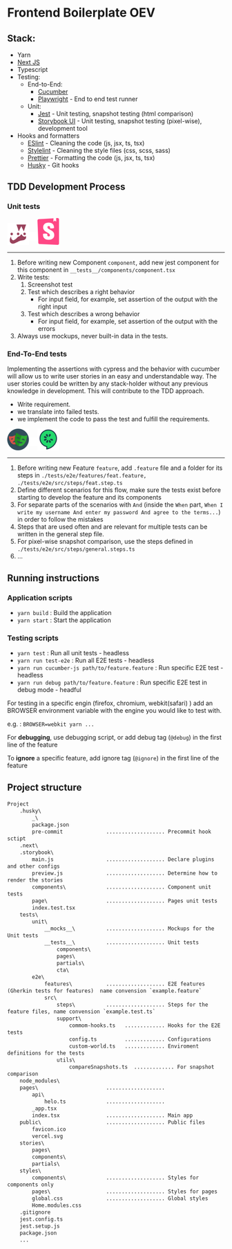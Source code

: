 # Frontend Boilerplate OEV

## Stack:

- Yarn
- [Next JS](https://nextjs.org/docs)
- Typescript
- Testing:
  - End-to-End:
    - [Cucumber](https://github.com/cucumber/cucumber-js)
    - [Playwright](https://playwright.dev/docs/intro) - End to end test runner
  - Unit:
    - [Jest](https://jestjs.io/docs/getting-started) - Unit testing, snapshot testing (html comparison)
    - [Storybook UI](https://storybook.js.org/blog/get-started-with-storybook-and-next-js/) - Unit testing, snapshot testing (pixel-wise), development tool
- Hooks and formatters
  - [ESlint](https://eslint.org/docs/user-guide/getting-started) - Cleaning the code (js, jsx, ts, tsx)
  - [Stylelint](https://https://stylelint.io/) - Cleaning the style files (css, scss, sass)
  - [Prettier](https://prettier.io/) - Formatting the code (js, jsx, ts, tsx)
  - [Husky](https://typicode.github.io/husky/#/) - Git hooks

## TDD Development Process

### Unit tests

<img src="./assets/jest-logo.png" alt="drawing" width="50"/><img src="./assets/white-plus.png" alt="drawing" width="20" style="position:relative; bottom:10px"/><img src="./assets/storybook.svg" alt="drawing" width="50"/>

---

1. Before writing new Component `component`, add new jest component for this component in `__tests__/components/component.tsx`
2. Write tests:
   1. Screenshot test
   2. Test which describes a right behavior
      - For input field, for example, set assertion of the output with the right input
   3. Test which describes a wrong behavior
      - For input field, for example, set assertion of the output with the errors
3. Always use mockups, never built-in data in the tests.

### End-To-End tests

Implementing the assertions with cypress and the behavior with cucumber will allow us to write user stories in an easy and understandable way.
The user stories could be written by any stack-holder without any previous knowledge in development.
This will contribute to the TDD approach.

- Write requirement.
- we translate into failed tests.
- we implement the code to pass the test and fulfill the requirements.

<img src="./assets/playwright.png" alt="drawing" width="50"/><img src="./assets/white-plus.png" alt="drawing" width="20" style="position:relative; bottom:10px; left: 2px"/><img src="./assets/cucumberjs-logo.png" alt="drawing" width="50"/>

---

1. Before writing new Feature `feature`, add `.feature` file and a folder for its steps in `./tests/e2e/features/feat.feature, ./tests/e2e/src/steps/feat.step.ts`
2. Define different scenarios for this flow, make sure the tests exist before starting to develop the feature and its components
3. For separate parts of the scenarios with `And` (inside the `When` part, `When I write my username And enter my password And agree to the terms...`) in order to follow the mistakes
4. Steps that are used often and are relevant for multiple tests can be written in the general step file.
5. For pixel-wise snapshot comparison, use the steps defined in `./tests/e2e/src/steps/general.steps.ts`
6. ...

## Running instructions

### Application scripts

- `yarn build` : Build the application
- `yarn start` : Start the application

### Testing scripts

- `yarn test` : Run all unit tests - headless
- `yarn run test-e2e` : Run all E2E tests - headless
- `yarn run cucumber-js path/to/feature.feature` : Run specific E2E test - headless
- `yarn run debug path/to/feature.feature` : Run specific E2E test in debug mode - headful

For testing in a specific engin (firefox, chromium, webkit(safari) ) add an BROWSER environment variable with the engine you would like to test with.

e.g. : `BROWSER=webkit yarn ...`

For **debugging**, use debugging script, or add debug tag (`@debug`) in the first line of the feature

To **ignore** a specific feature, add ignore tag (`@ignore`) in the first line of the feature

## Project structure

```
Project
    .husky\
        _\
        package.json
        pre-commit              ................... Precommit hook sctipt
    .next\
    .storybook\
        main.js                 ................... Declare plugins and other configs
        preview.js              ................... Determine how to render the stories
        components\             ................... Component unit tests
        page\                   ................... Pages unit tests
        index.test.tsx
    tests\
        unit\
            __mocks__\          ................... Mockups for the Unit tests
            __tests__\          ................... Unit tests
                components\
                pages\
                partials\
                cta\
        e2e\
            features\           ................... E2E features (Gherkin tests for features)  name convension `example.feature`
            src\
                steps\          ................... Steps for the feature files, name convension `example.test.ts`
                support\
                    commom-hooks.ts   ............. Hooks for the E2E tests
                    config.ts         ............. Configurations
                    custom-world.ts   ............. Enviroment definitions for the tests
                utils\
                    compareSnapshots.ts  ............. For snapshot comparison
    node_modules\
    pages\                      ...................
        api\
            helo.ts             ...................
        _app.tsx
        index.tsx               ................... Main app
    public\                     ................... Public files
        favicon.ico
        vercel.svg
    stories\
        pages\
        components\
        partials\
    styles\
        components\             ................... Styles for components only
        pages\                  ................... Styles for pages
        global.css              ................... Global styles
        Home.modules.css
    .gitignore
    jest.config.ts
    jest.setup.js
    package.json
    ...
```

